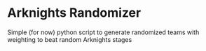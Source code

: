 # Arknights Randomizer

Simple (for now) python script to generate randomized teams with weighting to beat random Arknights stages
